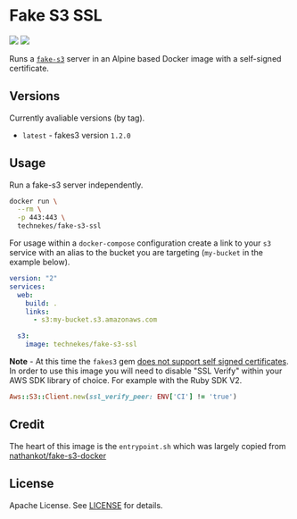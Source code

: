 # Fake S3 SSL

[![](https://images.microbadger.com/badges/image/technekes/fake-s3-ssl.svg)](https://microbadger.com/images/technekes/fake-s3-ssl "Get your own image badge on microbadger.com")
[![](https://images.microbadger.com/badges/version/technekes/fake-s3-ssl.svg)](https://microbadger.com/images/technekes/fake-s3-ssl "Get your own version badge on microbadger.com")

Runs a [`fake-s3`](https://github.com/jubos/fake-s3) server in an Alpine based Docker image with a self-signed certificate.

## Versions

Currently avaliable versions (by tag).

* `latest` - fakes3 version `1.2.0`

## Usage

Run a fake-s3 server independently.

```sh
docker run \
  --rm \
  -p 443:443 \
  technekes/fake-s3-ssl
```

For usage within a `docker-compose` configuration create a link to your `s3` service with an alias to the bucket you are targeting (`my-bucket` in the example below).

```yml
version: "2"
services:
  web:
    build: .
    links:
      - s3:my-bucket.s3.amazonaws.com

  s3:
    image: technekes/fake-s3-ssl
```

**Note** - At this time the `fakes3` gem [does not support self signed certificates](https://github.com/jubos/fake-s3/issues/144). In order to use this image you will need to disable "SSL Verify" within your AWS SDK library of choice. For example with the Ruby SDK V2.

```rb
Aws::S3::Client.new(ssl_verify_peer: ENV['CI'] != 'true')
```

## Credit

The heart of this image is the `entrypoint.sh` which was largely copied from [nathankot/fake-s3-docker](https://github.com/nathankot/fake-s3-docker/blob/master/entrypoint.sh)

## License

Apache License. See [LICENSE](LICENSE) for details.
